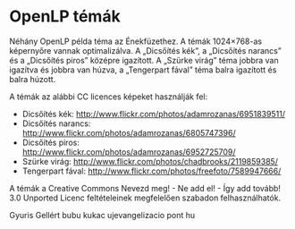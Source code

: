 OpenLP témák
============

Néhány OpenLP példa téma az Énekfüzethez. A témák 1024×768-as képernyőre vannak optimalizálva. 
A „Dicsőítés kék”, a „Dicsőítés narancs” és a „Dicsőítés piros” középre igazított. A „Szürke virág”
téma jobbra van igazítva és jobbra van húzva, a „Tengerpart fával” téma balra igazított és balra húzott.

A témák az alábbi CC licences képeket használják fel:
* Dicsőítés kék:     http://www.flickr.com/photos/adamrozanas/6951839511/
* Dicsőítés narancs: http://www.flickr.com/photos/adamrozanas/6805747396/
* Dicsőítés piros:   http://www.flickr.com/photos/adamrozanas/6952725709/
* Szürke virág:      http://www.flickr.com/photos/chadbrooks/2119859385/
* Tengerpart fával:  http://www.flickr.com/photos/freefoto/7589947666/

A témák a  Creative Commons Nevezd meg! - Ne add el! - Így add tovább! 3.0 Unported Licenc feltételeinek 
megfelelően szabadon felhasználhatók.

Gyuris Gellért bubu kukac ujevangelizacio pont hu
